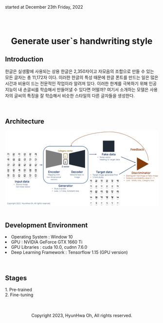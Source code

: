 started at December 23th Friday, 2022

<br>
<br>

<div align='center'>
    <h1>Generate user`s handwriting style</h1>
</div>

<h2>Introduction</h2>
한글은 실생활에 사용되는 상용 한글은 2,350자이고 자모음의 조합으로 만들 수 있는 모든 글자는 총 11,172자 이다. 이러한 한글의 특성 때문에 한글 폰트를 만드는 일은 많은 시간과 비용이 드는 전문적인 작업이라 알려져 있다. 이러한 한계를 극복하기 위해 인공지능이 내 손글씨를 학습해서 만들어낼 수 있다면 어떨까? 여기서 소개하는 모델은 사용자의 글씨의 특징을 잘 학습해서 비슷한 스타일의 다른 글자들을 생성한다.

<br>
<br>
<br>

<h2>Architecture</h2>
<img src="architecture\architecture.png"/>

<br>
<br>

<h2>Development Environment</h2>
<li>Operating System : Window 10</li>
<li>GPU : NVIDIA GeForce GTX 1660 Ti</li>
<li>GPU Libraries : cuda 10.0, cudnn 7.6.0</li>
<li>Deep Learning Framework : Tensorflow 1.15 (GPU version)</li>

<br>
<br>

<h2>Stages</h2>
1. Pre-trained <br>
2. Fine-tuning

<br>
<br>
<br>
<br>

<div align=center>
    Copyright 2023, HyunHwa Oh, All rights reserved.
</div>